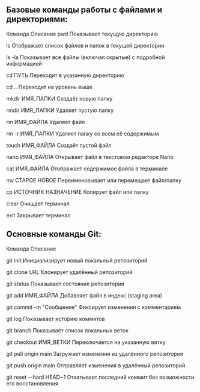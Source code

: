 ## Базовые команды работы с файлами и директориями:

Команда	Описание
pwd	Показывает текущую директорию

ls	Отображает список файлов и папок в текущей директории

ls -la	Показывает все файлы (включая скрытые) с подробной информацией

cd ПУТЬ	Переходит в указанную директорию

cd ..	Переходит на уровень выше

mkdir ИМЯ_ПАПКИ	Создаёт новую папку

rmdir ИМЯ_ПАПКИ	Удаляет пустую папку

rm ИМЯ_ФАЙЛА	Удаляет файл

rm -r ИМЯ_ПАПКИ	Удаляет папку со всем её содержимым

touch ИМЯ_ФАЙЛА	Создаёт пустой файл

nano ИМЯ_ФАЙЛА	Открывает файл в текстовом редакторе Nano

cat ИМЯ_ФАЙЛА	Отображает содержимое файла в терминале

mv СТАРОЕ НОВОЕ	Переименовывает или перемещает файл/папку

cp ИСТОЧНИК НАЗНАЧЕНИЕ	Копирует файл или папку

clear	Очищает терминал

exit	Закрывает терминал

## Основные команды Git:

Команда	Описание

git init	Инициализирует новый локальный репозиторий

git clone URL	Клонирует удалённый репозиторий

git status	Показывает состояние репозитория

git add ИМЯ_ФАЙЛА	Добавляет файл в индекс (staging area)

git commit -m "Сообщение"	Фиксирует изменения с комментарием

git log	Показывает историю коммитов

git branch	Показывает список локальных веток

git checkout ИМЯ_ВЕТКИ	Переключается на указанную ветку

git pull origin main	Загружает изменения из удалённого репозитория

git push origin main	Отправляет изменения в удалённый репозиторий

git reset --hard HEAD~1	Откатывает последний коммит без возможности его восстановления
